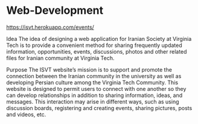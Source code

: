 # Web-Development
https://isvt.herokuapp.com/events/ 


Idea
The idea of designing a web application for Iranian Society at Virginia Tech is to provide a convenient method for sharing frequently updated information, opportunities, events, discussions, photos and other related files for Iranian community at Virginia Tech. 

Purpose
The ISVT website’s mission is to support and promote the connection between the Iranian community in the university as well as developing Persian culture among the Virginia Tech Community. This website is designed to permit users to connect with one another so they can develop relationships in addition to sharing information, ideas, and messages. This interaction may arise in different ways, such as using discussion boards, registering and creating events, sharing pictures, posts and videos, etc. 

